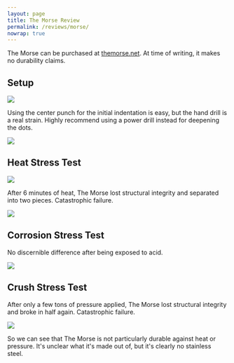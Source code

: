 ```yaml
---
layout: page
title: The Morse Review
permalink: /reviews/morse/
nowrap: true
---
```

The Morse can be purchased at <a href="https://www.themorse.net/">themorse.net</a>. At time of writing, it makes no durability claims.

## Setup

<img src="../../img/devices/morse_setup.jpeg" />

Using the center punch for the initial indentation is easy, but the hand drill is a real strain. Highly recommend using a power drill instead for deepening the dots.

<img src="../../img/devices/morse_new.jpeg" />

## Heat Stress Test

<img src="../../img/devices/morse_heat.jpeg" />

After 6 minutes of heat, The Morse lost structural integrity and separated into two pieces. Catastrophic failure.

<img src="../../img/devices/morse_heat2.jpeg" />

## Corrosion Stress Test

No discernible difference after being exposed to acid.

<img src="../../img/devices/morse_acid.jpeg" />

## Crush Stress Test

After only a few tons of pressure applied, The Morse lost structural integrity and broke in half again. Catastrophic failure.

<img src="../../img/devices/morse_crush.jpeg" />

So we can see that The Morse is not particularly durable against heat or pressure. It's unclear what it's made out of, but it's clearly no stainless steel.
